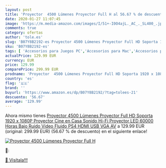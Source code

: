 ```yaml
---
layout: post
title: 'Proyector  4500 Lúmenes Proyector Full H al 56.67 % de descuento'
date: 2020-01-27 11:07:45
image: 'https://m.media-amazon.com/images/I/51+-I0O4ajL._AC_._SL400_.jpg'
comments: true
category: ofertas
author: 'tole.es'
slug: 'B07Y8B2192-es Proyector 4500 Lúmenes Proyector Full HD Soporta 1920 x...'
sku: 'B07Y8B2192-es'
tags: [ 'Accesorios para Juegos PC','Accesorios para Mac','Accesorios para PlayStation 4','Auriculares gaming con micrófono para PlayStation 4','Auriculares gaming para PC','Electrónica','Hardware y juegos para Nintendo Switch','Hardware y juegos para PlayStation 4','Juegos para Nintendo Switch','Juegos y Accesorios para Mac','Juegos y Accesorios para PC','Teclados para gamers para PC','Videojuegos','ps4', ]
actualPrice: 129.99 EUR
currency: EUR
price: 129.99
comparePrice: 299.99 EUR
prodname: 'Proyector  4500 Lúmenes Proyector Full HD Soporta 1920 x 1080P Proyector Cine en Casa Sonido Hi-Fi Proyector LED 60000 Horas Bajo Ruido Video Fluido PS4 HDMI USB VGA AV'
country: 'es'
flag: '🇪🇸'
brand: ''
buyurl: 'https://www.amazon.es/dp/B07Y8B2192/?tag=tolees-21'
descuento: '56.67'
average: '129.99'
---
```


Ahora mismo tienes [Proyector  4500 Lúmenes Proyector Full HD Soporta 1920 x 1080P Proyector Cine en Casa Sonido Hi-Fi Proyector LED 60000 Horas Bajo Ruido Video Fluido PS4 HDMI USB VGA AV](https://www.amazon.es/dp/B07Y8B2192/?tag=tolees-21) a 129.99 EUR (original: 299.99 EUR) (56.67 %  de descuento) en el siguiente enlace!

[![Proyector  4500 Lúmenes Proyector Full H](https://m.media-amazon.com/images/I/51+-I0O4ajL._AC_._SL400_.jpg)](https://www.amazon.es/dp/B07Y8B2192/?tag=tolees-21)

🔎:


[🛒 Visítala!!!](https://www.amazon.es/dp/B07Y8B2192/?tag=tolees-21)
